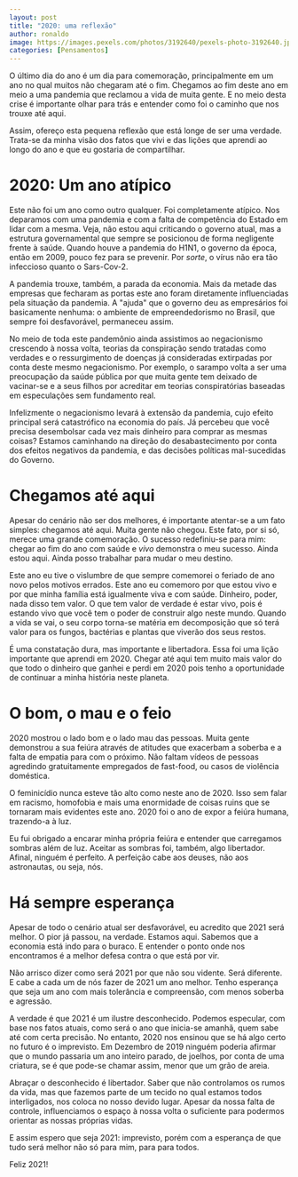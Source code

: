 ```yaml
---
layout: post
title: "2020: uma reflexão"
author: ronaldo
image: https://images.pexels.com/photos/3192640/pexels-photo-3192640.jpeg?auto=compress&cs=tinysrgb&dpr=3&h=750&w=1260
categories: [Pensamentos]
---
```


O último dia do ano é um dia para comemoração, principalmente em um
ano no qual muitos não chegaram até o fim. Chegamos ao fim deste ano
em meio a uma pandemia que reclamou a vida de muita gente. E no meio
desta crise é importante olhar para trás e entender como foi o caminho
que nos trouxe até aqui.

Assim, ofereço esta pequena reflexão que está longe de ser uma
verdade. Trata-se da minha visão dos fatos que vivi e das lições que
aprendi ao longo do ano e que eu gostaria de compartilhar.

# 2020: Um ano atípico

Este não foi um ano como outro qualquer. Foi completamente
atípico. Nos deparamos com uma pandemia e com a falta de competência
do Estado em lidar com a mesma. Veja, não estou aqui criticando o
governo atual, mas a estrutura governamental que sempre se posicionou
de forma negligente frente à saúde. Quando houve a pandemia do H1N1, o
governo da época, então em 2009, pouco fez para se prevenir. Por
_sorte_, o vírus não era tão infeccioso quanto o Sars-Cov-2.

A pandemia trouxe, também, a parada da economia. Mais da metade das
empresas que fecharam as portas este ano foram diretamente
influenciadas pela situação da pandemia. A "ajuda" que o governo deu
as empresários foi basicamente nenhuma: o ambiente de empreendedorismo
no Brasil, que sempre foi desfavorável, permaneceu assim. 

No meio de toda este pandemônio ainda assistimos ao negacionismo
crescendo à nossa volta, teorias da conspiração sendo tratadas como
verdades e o ressurgimento de doenças já consideradas extirpadas por
conta deste mesmo negacionismo. Por exemplo, o sarampo volta a ser uma
preocupação da saúde pública por que muita gente tem deixado de
vacinar-se e a seus filhos por acreditar em teorias conspiratórias
baseadas em especulações sem fundamento real.

Infelizmente o negacionismo levará à extensão da pandemia, cujo efeito
principal será catastrófico na economia do país. Já percebeu que você
precisa desembolsar cada vez mais dinheiro para comprar as mesmas
coisas? Estamos caminhando na direção do desabastecimento por conta
dos efeitos negativos da pandemia, e das decisões políticas
mal-sucedidas do Governo.

# Chegamos até aqui

Apesar do cenário não ser dos melhores, é importante atentar-se a um
fato simples: chegamos até aqui. Muita gente não chegou. Este fato,
por si só, merece uma grande comemoração. O sucesso redefiniu-se para
mim: chegar ao fim do ano com saúde e _vivo_ demonstra o meu
sucesso. Ainda estou aqui. Ainda posso trabalhar para mudar o meu
destino.

Este ano eu tive o vislumbre de que sempre comemorei o feriado de ano
novo pelos motivos errados. Este ano eu comemoro por que estou vivo e
por que minha família está igualmente viva e com saúde. Dinheiro,
poder, nada disso tem valor. O que tem valor de verdade é estar vivo,
pois é estando vivo que você tem o poder de construir algo neste
mundo. Quando a vida se vai, o seu corpo torna-se matéria em
decomposição que só terá valor para os fungos, bactérias e plantas que
viverão dos seus restos.

É uma constatação dura, mas importante e libertadora. Essa foi uma
lição importante que aprendi em 2020. Chegar até aqui tem muito mais
valor do que todo o dinheiro que ganhei e perdi em 2020 pois tenho a
oportunidade de continuar a minha história neste planeta.

# O bom, o mau e o feio

2020 mostrou o lado bom e o lado mau das pessoas. Muita gente
demonstrou a sua feiúra através de atitudes que exacerbam a soberba e
a falta de empatia para com o próximo. Não faltam vídeos de pessoas
agredindo gratuitamente empregados de fast-food, ou casos de violência
doméstica. 

O feminicídio nunca esteve tão alto como neste ano de 2020. Isso sem
falar em racismo, homofobia e mais uma enormidade de coisas ruins que
se tornaram mais evidentes este ano. 2020 foi o ano de expor a feiúra
humana, trazendo-a à luz. 

Eu fui obrigado a encarar minha própria feiúra e entender que
carregamos sombras além de luz. Aceitar as sombras foi, também, algo
libertador. Afinal, ninguém é perfeito. A perfeição cabe aos deuses,
não aos astronautas, ou seja, nós.

# Há sempre esperança

Apesar de todo o cenário atual ser desfavorável, eu acredito que 2021
será melhor. O pior já passou, na verdade. Estamos aqui. Sabemos que a
economia está indo para o buraco. E entender o ponto onde nos
encontramos é a melhor defesa contra o que está por vir.

Não arrisco dizer como será 2021 por que não sou vidente. Será
diferente. E cabe a cada um de nós fazer de 2021 um ano melhor. Tenho
esperança que seja um ano com mais tolerância e compreensão, com menos
soberba e agressão.

A verdade é que 2021 é um ilustre desconhecido. Podemos especular, com
base nos fatos atuais, como será o ano que inicia-se amanhã, quem sabe
até com certa precisão. No entanto, 2020 nos ensinou que se há algo
certo no futuro é o imprevisto. Em Dezembro de 2019 ninguém poderia
afirmar que o mundo passaria um ano inteiro parado, de joelhos, por
conta de uma criatura, se é que pode-se chamar assim, menor que um
grão de areia.

Abraçar o desconhecido é libertador. Saber que não controlamos os
rumos da vida, mas que fazemos parte de um tecido no qual estamos
todos interligados, nos coloca no nosso devido lugar. Apesar da nossa
falta de controle, influenciamos o espaço à nossa volta o suficiente
para podermos orientar as nossas próprias vidas.

E assim espero que seja 2021: imprevisto, porém com a esperança de que
tudo será melhor não só para mim, para para todos.

Feliz 2021!
